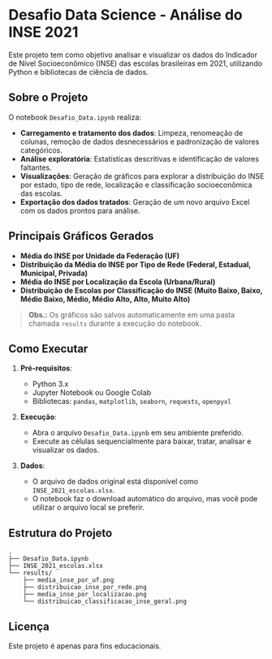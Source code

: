 # Desafio Data Science - Análise do INSE 2021

Este projeto tem como objetivo analisar e visualizar os dados do Indicador de Nível Socioeconômico (INSE) das escolas brasileiras em 2021, utilizando Python e bibliotecas de ciência de dados.

## Sobre o Projeto

O notebook `Desafio_Data.ipynb` realiza:

- **Carregamento e tratamento dos dados**: Limpeza, renomeação de colunas, remoção de dados desnecessários e padronização de valores categóricos.
- **Análise exploratória**: Estatísticas descritivas e identificação de valores faltantes.
- **Visualizações**: Geração de gráficos para explorar a distribuição do INSE por estado, tipo de rede, localização e classificação socioeconômica das escolas.
- **Exportação dos dados tratados**: Geração de um novo arquivo Excel com os dados prontos para análise.

## Principais Gráficos Gerados

- **Média do INSE por Unidade da Federação (UF)**
- **Distribuição da Média do INSE por Tipo de Rede (Federal, Estadual, Municipal, Privada)**
- **Média do INSE por Localização da Escola (Urbana/Rural)**
- **Distribuição de Escolas por Classificação do INSE (Muito Baixo, Baixo, Médio Baixo, Médio, Médio Alto, Alto, Muito Alto)**

> **Obs.:** Os gráficos são salvos automaticamente em uma pasta chamada `results` durante a execução do notebook.

## Como Executar

1. **Pré-requisitos**:
   - Python 3.x
   - Jupyter Notebook ou Google Colab
   - Bibliotecas: `pandas`, `matplotlib`, `seaborn`, `requests`, `openpyxl`

2. **Execução**:
   - Abra o arquivo `Desafio_Data.ipynb` em seu ambiente preferido.
   - Execute as células sequencialmente para baixar, tratar, analisar e visualizar os dados.

3. **Dados**:
   - O arquivo de dados original está disponível como `INSE_2021_escolas.xlsx`.
   - O notebook faz o download automático do arquivo, mas você pode utilizar o arquivo local se preferir.

## Estrutura do Projeto

```
.
├── Desafio_Data.ipynb
├── INSE_2021_escolas.xlsx
└── results/
    ├── media_inse_por_uf.png
    ├── distribuicao_inse_por_rede.png
    ├── media_inse_por_localizacao.png
    └── distribuicao_classificacao_inse_geral.png
```

## Licença

Este projeto é apenas para fins educacionais. 